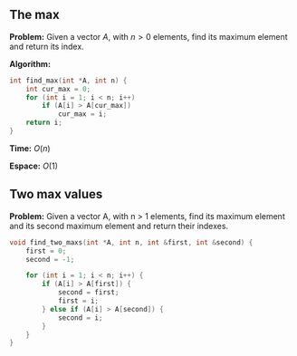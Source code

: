 ## The max

**Problem:** Given a vector $A$, with $n>0$ elements, find its maximum element
and return its index.

**Algorithm:**

```cpp
int find_max(int *A, int n) {
    int cur_max = 0;
    for (int i = 1; i < n; i++)
        if (A[i] > A[cur_max])
            cur_max = i;
    return i;
}
```

**Time:** $O(n)$

**Espace:** $O(1)$

## Two max values

**Problem:** Given a vector A, with n > 1 elements, find its maximum element and
its second maximum element and return their indexes.

```cpp
void find_two_maxs(int *A, int n, int &first, int &second) {
    first = 0;
    second = -1;

    for (int i = 1; i < n; i++) {
        if (A[i] > A[first]) {
            second = first;
            first = i;
        } else if (A[i] > A[second]) {
            second = i;
        }
    }
}
```
